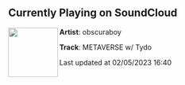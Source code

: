 ## Currently Playing on SoundCloud

[<img align="left" width="100" src="https://i1.sndcdn.com/artworks-wbzOQb0rNlKMPzGG-JUOF8Q-t500x500.jpg">](https://soundcloud.com/murkyobscura/metaverse-w-tydo)

**Artist**: obscuraboy 

**Track**: METAVERSE w/ Tydo

Last updated at 02/05/2023 16:40
